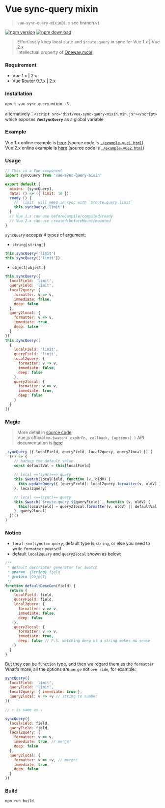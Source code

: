 # Vue sync-query mixin

> `vue-sync-query-mixin@1.x` see branch `v1`

[![npm version][npm-v-img]][npm-url]
[![npm download][npm-dl-img]][npm-url]

> Effortlessly keep local state and `$route.query` in sync for Vue 1.x | Vue 2.x  
> Intellectual property of [Oneway.mobi](http://www.oneway.mobi/)

### Requirement
* Vue 1.x | 2.x
* Vue Router 0.7.x | 2.x

### Installation
`npm i vue-sync-query-mixin -S`

alternatively：`<script src="dist/vue-sync-query-mixin.min.js"></script>`  
which exposes **`VueSyncQuery`** as a global variable

### Example
Vue 1.x online example is [here](https://kenberkeley.github.io/vue-sync-query-mixin/example-vue1.html) (source code is [`./example-vue1.html`](./example-vue1.html))  
Vue 2.x online example is [here](https://kenberkeley.github.io/vue-sync-query-mixin/example-vue2.html) (source code is [`./example-vue2.html`](./example-vue2.html))  

### Usage
```js
// This is a Vue component
import syncQuery from 'vue-sync-query-mixin'

export default {
  mixins: [syncQuery],
  data: () => ({ limit: 10 }),
  ready () {
    // `limit` will keep in sync with `$route.query.limit`
    this.syncQuery('limit')
  }
  // Vue 1.x can use beforeCompile/compiled/ready
  // Vue 2.x can use created/beforeMount/mounted
}
```

`syncQuery` accepts 4 types of argument:

* `string|string[]`

```js
this.syncQuery('limit')
this.syncQuery(['limit'])
```

* `object|object[]`

```js
this.syncQuery({
  localField: 'limit',
  queryField: 'limit',
  local2query: {
    formatter: v => v,
    immediate: false,
    deep: false
  },
  query2local: {
    formatter: v => v,
    immediate: true,
    deep: false
  }
})
this.syncQuery([
  {
    localField: 'limit',
    queryField: 'limit',
    local2query: {
      formatter: v => v,
      immediate: false,
      deep: false
    },
    query2local: {
      formatter: v => v,
      immediate: true,
      deep: false
    }
  }
])
```

### Magic

> More detail in [source code](./src/mixins/syncQuery.js)  
> Vue.js official `vm.$watch( expOrFn, callback, [options] )` API documentation is [here](https://cn.vuejs.org/v2/api/#vm-watch)

```js
_syncQuery ({ localField, queryField, local2query, query2local }) {
  (() => {
    // backup the default value
    const defaultVal = this[localField]
    
    // local ==(sync)==> query
    this.$watch(localField, function (v, oldV) {
      this.updateQuery({ [queryField]: local2query.formatter(v, oldV) })
    }, local2query)

    // local <==(sync)== query
    this.$watch(`$route.query.${queryField}`, function (v, oldV) {
      this[localField] = query2local.formatter(v, oldV) || defaultVal
    }, query2local)
  })()
}
```

### Notice
* `local <==(sync)== query`, default type is `string`, or else you need to write `formatter` yourself
* default `local2query` and `query2local` shown as below:

```js
/**
 * default descriptor generator for $watch
 * @param  {String} field
 * @return {Object}
 */
function defaultDescGen(field) {
  return {
    localField: field,
    queryField: field,
    local2query: {
      formatter: v => v,
      immediate: false,
      deep: false
    },
    query2local: {
      formatter: v => v,
      immediate: true,
      deep: false // P.S. watching deep of a string makes no sense
    }
  }
}
```

But they can be `function` type, and then we regard them as the `formatter`  
What's more, all the options are `merge` not `override`, for example:

```js
syncQuery({
  localField: 'limit',
  queryField: 'limit',
  local2query: { immediate: true },
  query2local: v => +v // string to number
})

// ↑ is same as ↓

syncQuery({
  localField: field,
  queryField: field,
  local2query: {
    formatter: v => v,
    immediate: true, // merge!
    deep: false
  },
  query2local: {
    formatter: v => +v, // merge!
    immediate: true,
    deep: false
  }
})
```

### Build
`npm run build`

[npm-url]: https://www.npmjs.com/package/vue-sync-query-mixin
[npm-v-img]: http://img.shields.io/npm/v/vue-sync-query-mixin.svg
[npm-dl-img]: http://img.shields.io/npm/dm/vue-sync-query-mixin.svg
